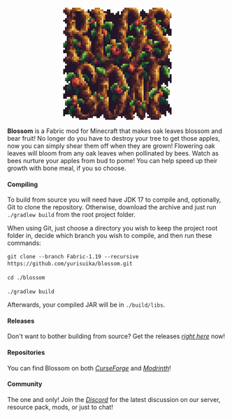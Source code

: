 <p align="center"><img src="https://github.com/yurisuika/Blossom/blob/Fabric-1.18/src/main/resources/assets/blossom/icon.png?raw=true" width="256" height="256"></p>

**Blossom** is a Fabric mod for Minecraft that makes oak leaves blossom and bear fruit! No longer do you have to destroy your tree to get those apples, now you can simply shear them off when they are grown! Flowering oak leaves will bloom from any oak leaves when pollinated by bees. Watch as bees nurture your apples from bud to pome! You can help speed up their growth with bone meal, if you so choose.

#### Compiling

To build from source you will need have JDK 17 to compile and, optionally, Git to clone the repository. Otherwise, download the archive and just run `./gradlew build` from the root project folder.

When using Git, just choose a directory you wish to keep the project root folder in, decide which branch you wish to compile, and then run these commands:

```shell script
git clone --branch Fabric-1.19 --recursive https://github.com/yurisuika/blossom.git

cd ./blossom

./gradlew build
```

Afterwards, your compiled JAR will be in `./build/libs`.

#### Releases

Don't want to bother building from source? Get the releases *[right here](https://github.com/yurisuika/Blossom/releases)* now!

#### Repositories

You can find Blossom on both *[CurseForge](https://www.curseforge.com/minecraft/mc-mods/blossom)* and *[Modrinth](https://modrinth.com/mod/blossom)*!

#### Community

The one and only! Join the *[Discord](https://discord.gg/0zdNEkQle7Qg9C1H)* for the latest discussion on our server, resource pack, mods, or just to chat!